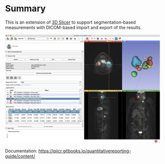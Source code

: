 # Summary

This is an extension of [3D Slicer](http://slicer.org) to support segmentation-based 
measurements with DICOM-based import and export of the results.

![](Resources/Screenshots/QuantitativeReporting-screenshot.jpg)

Documentation: https://qiicr.gitbooks.io/quantitativereporting-guide/content/

